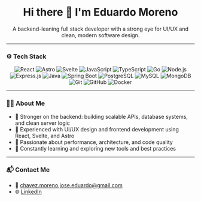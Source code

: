 <h1 align="center">Hi there 👋 I'm Eduardo Moreno</h1>

<p align="center">A backend-leaning full stack developer with a strong eye for UI/UX and clean, modern software design.</p>

---

### ⚙️ Tech Stack

<p align="center">
  <!-- Frontend -->
  <img src="https://img.shields.io/badge/React-20232A?style=for-the-badge&logo=react&logoColor=61DAFB" alt="React" />
  <img src="https://img.shields.io/badge/Astro-320a78?style=for-the-badge&logo=astro&logoColor=white" alt="Astro" />
  <img src="https://img.shields.io/badge/Svelte-FF3E00?style=for-the-badge&logo=svelte&logoColor=white" alt="Svelte" />
  <img src="https://img.shields.io/badge/JavaScript-F7DF1E?style=for-the-badge&logo=javascript&logoColor=black" alt="JavaScript" />
  <img src="https://img.shields.io/badge/TypeScript-3178C6?style=for-the-badge&logo=typescript&logoColor=white" alt="TypeScript" />
  
  <!-- Backend -->
  <img src= "https://img.shields.io/badge/Go-00ADD8?logo=Go&logoColor=white&style=for-the-badge" alt="Go" />
  <img src="https://img.shields.io/badge/Node.js-339933?style=for-the-badge&logo=nodedotjs&logoColor=white" alt="Node.js" />
  <img src="https://img.shields.io/badge/Express.js-000000?style=for-the-badge&logo=express&logoColor=white" alt="Express.js" />
  <img src="https://img.shields.io/badge/Java-ED8B00?style=for-the-badge&logo=java&logoColor=white" alt="Java" />
  <img src="https://img.shields.io/badge/Spring_Boot-6DB33F?style=for-the-badge&logo=springboot&logoColor=white" alt="Spring Boot" />
  
  <!-- Databases -->
  <img src="https://img.shields.io/badge/PostgreSQL-4169E1?style=for-the-badge&logo=postgresql&logoColor=white" alt="PostgreSQL" />
  <img src="https://img.shields.io/badge/MySQL-4479A1?style=for-the-badge&logo=mysql&logoColor=white" alt="MySQL" />
  <img src="https://img.shields.io/badge/MongoDB-47A248?style=for-the-badge&logo=mongodb&logoColor=white" alt="MongoDB" />
  
  <!-- Tools -->
  <img src="https://img.shields.io/badge/Git-F05032?style=for-the-badge&logo=git&logoColor=white" alt="Git" />
  <img src="https://img.shields.io/badge/GitHub-181717?style=for-the-badge&logo=github&logoColor=white" alt="GitHub" />
  <img src="https://img.shields.io/badge/Docker-2496ED?style=for-the-badge&logo=docker&logoColor=white" alt="Docker" />
</p>

---

### 👨‍💻 About Me

- 🧠 Stronger on the backend: building scalable APIs, database systems, and clean server logic  
- 🎨 Experienced with UI/UX design and frontend development using React, Svelte, and Astro  
- 🚀 Passionate about performance, architecture, and code quality  
- 🌱 Constantly learning and exploring new tools and best practices  
<!-- -  🌎 Based in Mexico  --> 

---

### 📬 Contact Me

- 📧 chavez.moreno.jose.eduardo@gmail.com
- 🌐 [LinkedIn](https://www.linkedin.com/in/eduardochm)
